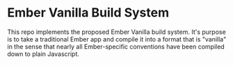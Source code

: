 # Ember Vanilla Build System

This repo implements the proposed Ember Vanilla build system. It's purpose is to take a traditional Ember app and compile it into a format that is "vanilla" in the sense that nearly all Ember-specific conventions have been compiled down to plain Javascript.


